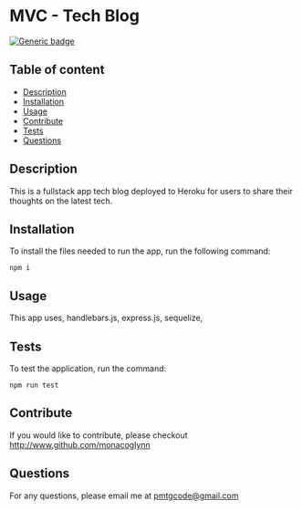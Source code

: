 # MVC - Tech Blog
[![Generic badge](https://img.shields.io/badge/license-MIT-blue.svg)](https://shields.io/)

## Table of content
- [Description](#description)
- [Installation](#installation)
- [Usage](#usage)
- [Contribute](#contribute)
- [Tests](#tests)
- [Questions](#question)
    
## Description
This is a fullstack app tech blog deployed to Heroku for users to share their thoughts on the latest tech.

    
## Installation
To install the files needed to run the app, run the following command:
~~~
npm i
~~~

## Usage

This app uses, handlebars.js, express.js, sequelize,
    
## Tests
To test the application, run the command:
~~~
npm run test
~~~

## Contribute
If you would like to contribute, please checkout <http://www.github.com/monacoglynn>
    
## Questions
For any questions, please email me at <pmtgcode@gmail.com>
